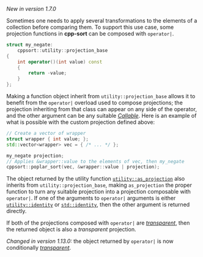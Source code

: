 *New in version 1.7.0*

Sometimes one needs to apply several transformations to the elements of a collection before comparing them. To support this use case, some projection functions in **cpp-sort** can be composed with `operator|`.

```cpp
struct my_negate:
    cppsort::utility::projection_base
{
    int operator()(int value) const
    {
        return -value;
    }
};
```

Making a function object inherit from `utility::projection_base` allows it to benefit from the `operator|` overload used to compose projections; the projection inheriting from that class can appear on any side of the operator, and the other argument can be any suitable [*Callable*][callable]. Here is an example of what is possible with the custom projection defined above:

```cpp
// Create a vector of wrapper
struct wrapper { int value; };
std::vector<wrapper> vec = { /* ... */ };

my_negate projection;
// Applies &wrapper::value to the elements of vec, then my_negate
cppsort::poplar_sort(vec, &wrapper::value | projection);
```

The object returned by the utility function [`utility::as_projection`][as_projection] also inherits from `utility::projection_base`, making `as_projection` the proper function to turn any suitable projection into a projection composable with `operator|`. If one of the arguments to `operator|` arguments is either [`utility::identity`][utility-identity] or [`std::identity`][std-identity], then the other argument is returned directly.

If both of the projections composed with `operator|` are [*transparent*][transparent-func], then the returned object is also a *transparent* projection.

*Changed in version 1.13.0:* the object returned by `operator|` is now conditionally [*transparent*][transparent-func].


  [as_projection]: Miscellaneous-utilities.md#as_comparison-and-as_projection
  [callable]: https://en.cppreference.com/w/cpp/named_req/Callable
  [std-identity]: https://en.cppreference.com/w/cpp/utility/functional/identity
  [transparent-func]: Comparators-and-projections.md#Transparent-function-objects
  [utility-identity]: Miscellaneous-utilities.md#miscellaneous-function-objects

